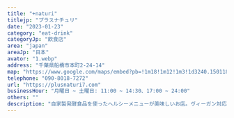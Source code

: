 ```yaml
---
title: "+naturi"
titlejp: "プラスナチュリ"
date: "2023-01-23"
category: "eat-drink"
categoryJp: "飲食店"
area: "japan"
areaJp: "日本"
avator: "1.webp"
address: "千葉県船橋市本町2-24-14"
map: "https://www.google.com/maps/embed?pb=!1m18!1m12!1m3!1d3240.150118964213!2d139.98048101505591!3d35.69792328019038!2m3!1f0!2f0!3f0!3m2!1i1024!2i768!4f13.1!3m3!1m2!1s0x601880eaeb33ffff%3A0xc2ec97a49cace09c!2z4oG6bmF0dXJp!5e0!3m2!1sja!2sau!4v1674458972655!5m2!1sja!2sau"
telephone: "090-8018-7272"
url: "https://plusnaturi7.com"
businessHour: "月曜日 ~ 土曜日: 11:00 ~ 14:30、17:00 ~ 24:00"
others: ""
description: "自家製発酵食品を使ったヘルシーメニューが美味しいお店。ヴィーガン対応有り。"
---
```

